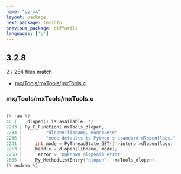 ```yaml
---
name: "py-mx"
layout: package
next_package: texinfo
previous_package: diffutils
languages: ['c']
---
```

## 3.2.8
2 / 254 files match

 - [mx/Tools/mxTools/mxTools.c](#mxtoolsmxtoolsmxtoolsc)

### mx/Tools/mxTools/mxTools.c

```c

{% raw %}
46 |    dlopen() is available. */
2233 | Py_C_Function( mxTools_dlopen,
2234 | 	       "dlopen(libname, mode)\n\n"
2236 | 	       "mode defaults to Python's standard dlopenflags."
2241 |     int mode = PyThreadState_GET()->interp->dlopenflags;
2253 |     handle = dlopen(libname, mode);
2258 | 	    error = "unknown dlopen() error";
2665 |     Py_MethodListEntry("dlopen",  mxTools_dlopen),
{% endraw %}

```
